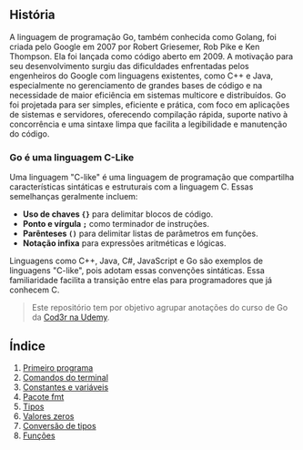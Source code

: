 ## História

A linguagem de programação Go, também conhecida como Golang, foi criada pelo Google em 2007 por Robert Griesemer, Rob Pike e Ken Thompson. Ela foi lançada como código aberto em 2009. A motivação para seu desenvolvimento surgiu das dificuldades enfrentadas pelos engenheiros do Google com linguagens existentes, como C++ e Java, especialmente no gerenciamento de grandes bases de código e na necessidade de maior eficiência em sistemas multicore e distribuídos. Go foi projetada para ser simples, eficiente e prática, com foco em aplicações de sistemas e servidores, oferecendo compilação rápida, suporte nativo à concorrência e uma sintaxe limpa que facilita a legibilidade e manutenção do código.

### Go é uma linguagem C-Like

Uma linguagem "C-like" é uma linguagem de programação que compartilha características sintáticas e estruturais com a linguagem C. Essas semelhanças geralmente incluem:

- **Uso de chaves `{}`** para delimitar blocos de código.
- **Ponto e vírgula `;`** como terminador de instruções.
- **Parênteses `()`** para delimitar listas de parâmetros em funções.
- **Notação infixa** para expressões aritméticas e lógicas.

Linguagens como C++, Java, C#, JavaScript e Go são exemplos de linguagens "C-like", pois adotam essas convenções sintáticas. Essa familiaridade facilita a transição entre elas para programadores que já conhecem C.

> Este repositório tem por objetivo agrupar anotações do curso de Go da [Cod3r na Udemy](https://meli.udemy.com/course/curso-go/learn/lecture/8603166#overview).

## Índice

1. [Primeiro programa](./fundamentos/aula_1/aula_1.md)
2. [Comandos do terminal](./fundamentos/aula_2/aula_2.md)
3. [Constantes e variáveis](./fundamentos/aula_3/aula_3.md)
4. [Pacote fmt](./fundamentos/aula_4/aula_4.md)
5. [Tipos](./fundamentos/aula_5/aula_5.md)
6. [Valores zeros](./fundamentos/aula_6/aula_6.md)
7. [Conversão de tipos](./fundamentos/aula_7/aula_7.md)
8. [Funções](./fundamentos/aula_8/aula_8.md)